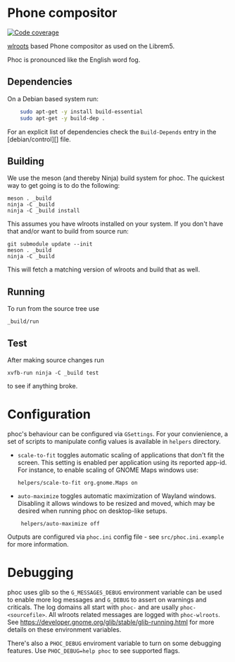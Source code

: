 Phone compositor
================
[![Code coverage](https://source.puri.sm/Librem5/phoc/badges/master/coverage.svg)](https://source.puri.sm/Librem5/phoc/commits/master)

[wlroots][1] based Phone compositor as used on the Librem5.

Phoc is pronounced like the English word fog.

## Dependencies
On a Debian based system run:

```sh
    sudo apt-get -y install build-essential
    sudo apt-get -y build-dep .
```

For an explicit list of dependencies check the `Build-Depends` entry in the
[debian/control][] file.

## Building

We use the meson (and thereby Ninja) build system for phoc. The quickest
way to get going is to do the following:

    meson . _build
    ninja -C _build
    ninja -C _build install

This assumes you have wlroots installed on your system. If you don't have that
and/or want to build from source run:

    git submodule update --init
    meson . _build
    ninja -C _build

This will fetch a matching version of wlroots and build that as well.

## Running

To run from the source tree use

    _build/run

## Test
After making source changes run

    xvfb-run ninja -C _build test

to see if anything broke.

# Configuration

phoc's behaviour can be configured via `GSettings`. For your convienience,
a set of scripts to manipulate config values is available in `helpers`
directory.

 - `scale-to-fit` toggles automatic scaling of applications that don't fit
   the screen. This setting is enabled per application using its reported
   app-id. For instance, to enable scaling of GNOME Maps windows use:

       helpers/scale-to-fit org.gnome.Maps on

 - `auto-maximize` toggles automatic maximization of Wayland windows.
   Disabling it allows windows to be resized and moved, which may be desired
   when running phoc on desktop-like setups.

        helpers/auto-maximize off

Outputs are configured via `phoc.ini` config file - see `src/phoc.ini.example`
for more information.

# Debugging

phoc uses glib so the `G_MESSAGES_DEBUG` environment variable can be
used to enable more log messages and `G_DEBUG` to assert on warnings
and criticals. The log domains all start with `phoc-` and are usally
`phoc-<sourcefile>`. All wlroots related messages are logged with
`phoc-wlroots`.
See https://developer.gnome.org/glib/stable/glib-running.html for more
details on these environment variables.

There's also a `PHOC_DEBUG` enviroment variable to turn on some debugging
features. Use `PHOC_DEBUG=help phoc` to see supported flags.

[1]: https://github.com/swaywm/wlroots
